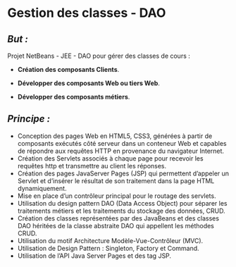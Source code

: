 Gestion des classes - DAO
========================

## _But :_

Projet NetBeans - JEE - DAO pour gérer des classes de cours :

* **Création des composants Clients**. 

* **Développer des composants Web ou tiers Web**.

* **Développer des composants métiers**.

## _Principe :_

* Conception des pages Web en HTML5, CSS3, générées à partir de composants exécutés côté serveur dans un conteneur Web et capables de répondre aux requêtes HTTP en provenance du navigateur Internet.
* Création des Servlets associés à chaque page pour recevoir les requêtes http et transmettre au client les réponses.
* Création des pages JavaServer Pages (JSP) qui permettent d’appeler un Servlet et d’insérer le résultat de son traitement dans la page HTML dynamiquement.
* Mise en place d’un contrôleur principal pour le routage des servlets.
* Utilisation du design pattern DAO (Data Access Object) pour séparer les traitements métiers et les traitements du stockage des données, CRUD.
* Création des classes représentées par des JavaBeans et des classes DAO héritées de la classe abstraite DAO<T> qui appellent les méthodes CRUD.
* Utilisation du motif Architecture Modèle-Vue-Contrôleur (MVC).
* Utilisation de Design Pattern : Singleton, Factory et Command.
* Utilisation de l’API Java Server Pages et des tag JSP.
